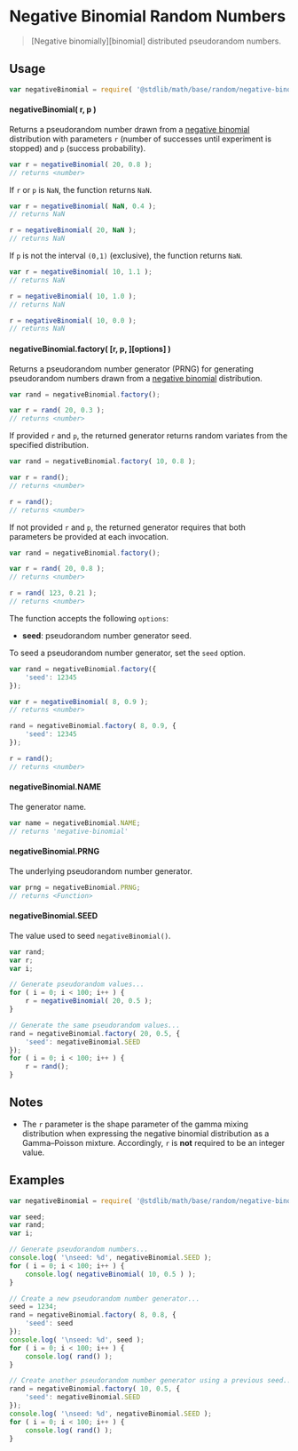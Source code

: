 # Negative Binomial Random Numbers

> [Negative binomially][binomial] distributed pseudorandom numbers.


<section class="usage">

## Usage

``` javascript
var negativeBinomial = require( '@stdlib/math/base/random/negative-binomial' );
```

#### negativeBinomial( r, p )

Returns a pseudorandom number drawn from a [negative binomial][negative-binomial] distribution with parameters `r` (number of successes until experiment is stopped) and `p` (success probability).

``` javascript
var r = negativeBinomial( 20, 0.8 );
// returns <number>
```

If `r` or `p` is `NaN`, the function returns `NaN`.

``` javascript
var r = negativeBinomial( NaN, 0.4 );
// returns NaN

r = negativeBinomial( 20, NaN );
// returns NaN
```

If `p` is not the interval `(0,1)` (exclusive), the function returns `NaN`.

``` javascript
var r = negativeBinomial( 10, 1.1 );
// returns NaN

r = negativeBinomial( 10, 1.0 );
// returns NaN

r = negativeBinomial( 10, 0.0 );
// returns NaN
```

#### negativeBinomial.factory( \[r, p, \]\[options\] )

Returns a pseudorandom number generator (PRNG) for generating pseudorandom numbers drawn from a [negative binomial][negative-binomial] distribution.

``` javascript
var rand = negativeBinomial.factory();

var r = rand( 20, 0.3 );
// returns <number>
```

If provided `r` and `p`, the returned generator returns random variates from the specified distribution.

``` javascript
var rand = negativeBinomial.factory( 10, 0.8 );

var r = rand();
// returns <number>

r = rand();
// returns <number>
```

If not provided `r` and `p`, the returned generator requires that both parameters be provided at each invocation.

``` javascript
var rand = negativeBinomial.factory();

var r = rand( 20, 0.8 );
// returns <number>

r = rand( 123, 0.21 );
// returns <number>
```

The function accepts the following `options`:

* __seed__: pseudorandom number generator seed.

To seed a pseudorandom number generator, set the `seed` option.

``` javascript
var rand = negativeBinomial.factory({
    'seed': 12345
});

var r = negativeBinomial( 8, 0.9 );
// returns <number>

rand = negativeBinomial.factory( 8, 0.9, {
    'seed': 12345
});

r = rand();
// returns <number>
```

#### negativeBinomial.NAME

The generator name.

``` javascript
var name = negativeBinomial.NAME;
// returns 'negative-binomial'
```

#### negativeBinomial.PRNG

The underlying pseudorandom number generator.

``` javascript
var prng = negativeBinomial.PRNG;
// returns <Function>
```

#### negativeBinomial.SEED

The value used to seed `negativeBinomial()`.

``` javascript
var rand;
var r;
var i;

// Generate pseudorandom values...
for ( i = 0; i < 100; i++ ) {
    r = negativeBinomial( 20, 0.5 );
}

// Generate the same pseudorandom values...
rand = negativeBinomial.factory( 20, 0.5, {
    'seed': negativeBinomial.SEED
});
for ( i = 0; i < 100; i++ ) {
    r = rand();
}
```

</section>

<!-- /.usage -->


<section class="notes">

## Notes

* The `r` parameter is the shape parameter of the gamma mixing distribution when expressing
the negative binomial distribution as a Gamma–Poisson mixture. Accordingly, `r` is __not__ required to be an integer value.

</section>

<!-- /.notes -->


<section class="examples">

## Examples

``` javascript
var negativeBinomial = require( '@stdlib/math/base/random/negative-binomial' );

var seed;
var rand;
var i;

// Generate pseudorandom numbers...
console.log( '\nseed: %d', negativeBinomial.SEED );
for ( i = 0; i < 100; i++ ) {
    console.log( negativeBinomial( 10, 0.5 ) );
}

// Create a new pseudorandom number generator...
seed = 1234;
rand = negativeBinomial.factory( 8, 0.8, {
    'seed': seed
});
console.log( '\nseed: %d', seed );
for ( i = 0; i < 100; i++ ) {
    console.log( rand() );
}

// Create another pseudorandom number generator using a previous seed...
rand = negativeBinomial.factory( 10, 0.5, {
    'seed': negativeBinomial.SEED
});
console.log( '\nseed: %d', negativeBinomial.SEED );
for ( i = 0; i < 100; i++ ) {
    console.log( rand() );
}
```

</section>

<!-- /.examples -->


<section class="links">

[negative-binomial]: https://en.wikipedia.org/wiki/Negative_binomial_distribution

</section>

<!-- /.links -->
